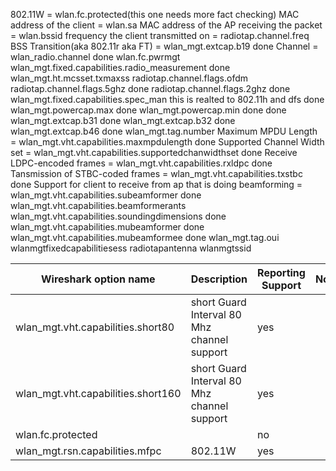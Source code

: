 
802.11W = wlan.fc.protected(this one needs more fact checking)
MAC address of the client = wlan.sa
MAC address of the AP receiving the packet = wlan.bssid
frequency the client transmitted on = radiotap.channel.freq 
BSS Transition(aka 802.11r aka FT) = wlan_mgt.extcap.b19 done
Channel = wlan_radio.channel done
wlan.fc.pwrmgt
wlan_mgt.fixed.capabilities.radio_measurement done
wlan_mgt.ht.mcsset.txmaxss
radiotap.channel.flags.ofdm
radiotap.channel.flags.5ghz done
radiotap.channel.flags.2ghz done
wlan_mgt.fixed.capabilities.spec_man this is realted to 802.11h and dfs done
wlan_mgt.powercap.max done
wlan_mgt.powercap.min done
 done
wlan_mgt.extcap.b31 done
wlan_mgt.extcap.b32 done
wlan_mgt.extcap.b46 done
wlan_mgt.tag.number
Maximum MPDU Length = wlan_mgt.vht.capabilities.maxmpdulength done
Supported Channel Width set = wlan_mgt.vht.capabilities.supportedchanwidthset done
Receive LDPC-encoded frames = wlan_mgt.vht.capabilities.rxldpc done
Tansmission of STBC-coded frames = wlan_mgt.vht.capabilities.txstbc done
Support for client to receive from ap that is doing beamforming = wlan_mgt.vht.capabilities.subeamformer done
wlan_mgt.vht.capabilities.beamformerants
wlan_mgt.vht.capabilities.soundingdimensions done
wlan_mgt.vht.capabilities.mubeamformer done
wlan_mgt.vht.capabilities.mubeamformee done
wlan_mgt.tag.oui
wlanmgtfixedcapabilitiesess
radiotapantenna
wlanmgtssid

|	Wireshark option name 	|	Description	|	Reporting Support	|Notes	|
|-----------------------	|-------------	|-------------------	|-------	|
|	wlan_mgt.vht.capabilities.short80	|	 short Guard Interval 80 Mhz channel support	| yes	|	|
|	wlan_mgt.vht.capabilities.short160	|	short Guard Interval 80 Mhz channel support	|	yes	|	|
|	wlan.fc.protected	|	|	no	|	|
|	wlan_mgt.rsn.capabilities.mfpc	|	802.11W	|yes||